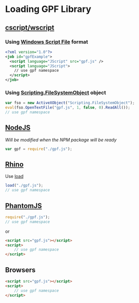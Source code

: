 # Loading GPF Library

## [cscript/wscript](http://technet.microsoft.com/en-us/library/bb490887.aspx)

### Using [Windows Script File](https://en.wikipedia.org/wiki/Windows_Script_File) format

```xml
<?xml version="1.0"?>
<job id="gpfExample">
  <script language="JScript" src="gpf.js" />
  <script language="JScript">
    // use gpf namespace
  </script>
</job>
```

### Using [Scripting.FileSystemObject](https://msdn.microsoft.com/en-us/library/aa711216%28v=vs.71%29.aspx) object

```javascript
var fso = new ActiveXObject("Scripting.FileSystemObject");
eval(fso.OpenTextFile("gpf.js", 1, false, 0).ReadAll());
// use gpf namespace
```

## [NodeJS](http://nodejs.org/)

*Will be modified when the NPM package will be ready*

```javascript
var gpf = require("./gpf.js");
```

## [Rhino](https://developer.mozilla.org/en-US/docs/Mozilla/Projects/Rhino)

Use [load](https://developer.mozilla.org/en-US/docs/Mozilla/Projects/Rhino/Shell#load.28.5Bfilename.2C_....5D.29)

```javascript
load("./gpf.js");
// use gpf namespace
```

## [PhantomJS](http://phantomjs.org/)

```javascript
require("./gpf.js");
// use gpf namespace
```

or

```html
<script src="gpf.js"></script>
<script>
    // use gpf namespace
</script>
```


## Browsers

```html
<script src="gpf.js"></script>
<script>
    // use gpf namespace
</script>
```
